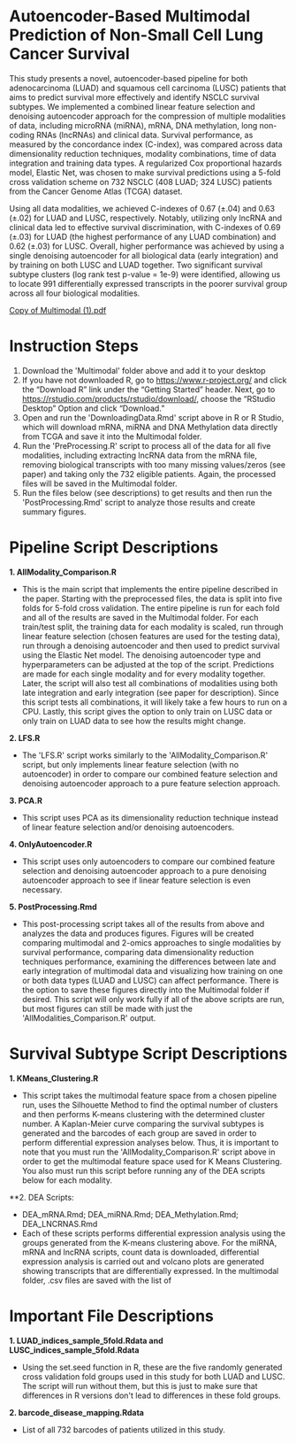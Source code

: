 # Autoencoder-Based Multimodal Prediction of Non-Small Cell Lung Cancer Survival

This study presents a novel, autoencoder-based pipeline for both adenocarcinoma (LUAD) and squamous cell carcinoma (LUSC) patients that aims to predict survival more effectively and identify NSCLC survival subtypes. We implemented a combined linear feature selection and denoising autoencoder approach for the compression of multiple modalities of data, including microRNA (miRNA), mRNA, DNA methylation, long non-coding RNAs (lncRNAs) and clinical data. Survival performance, as measured by the concordance index (C-index), was compared across data dimensionality reduction techniques, modality combinations, time of data integration and training data types. A regularized Cox proportional hazards model, Elastic Net, was chosen to make survival predictions using a 5-fold cross validation scheme on 732 NSCLC (408 LUAD; 324 LUSC) patients from the Cancer Genome Atlas (TCGA) dataset. 

Using all data modalities, we achieved C-indexes of 0.67 (±.04) and 0.63 (±.02) for LUAD and LUSC, respectively. Notably, utilizing only lncRNA and clinical data led to effective survival discrimination, with C-indexes of 0.69 (±.03) for LUAD (the highest performance of any LUAD combination) and 0.62 (±.03) for LUSC. Overall, higher performance was achieved by using a single denoising autoencoder for all biological data (early integration) and by training on both LUSC and LUAD together. Two significant survival subtype clusters (log rank test p-value = 1e-9) were identified, allowing us to locate 991 differentially expressed transcripts in the poorer survival group across all four biological modalities.

[Copy of Multimodal (1).pdf](https://github.com/jellen44/Multimodal_NSCLC/files/8828715/Copy.of.Multimodal.1.pdf)

# Instruction Steps

1. Download the 'Multimodal' folder above and add it to your desktop 
2. If you have not downloaded R, go to https://www.r-project.org/ and click the “Download R” link under the “Getting Started” header. Next, go to https://rstudio.com/products/rstudio/download/, choose the “RStudio Desktop” Option and click “Download.”
3. Open and run the 'DownloadingData.Rmd' script above in R or R Studio, which will download mRNA, miRNA and DNA Methylation data directly from TCGA and save it into the Multimodal folder. 
4. Run the 'PreProcessing.R' script to process all of the data for all five modalities, including extracting lncRNA data from the mRNA file, removing biological transcripts with too many missing values/zeros (see paper) and taking only the 732 eligible patients. Again, the processed files will be saved in the Multimodal folder.
5. Run the files below (see descriptions) to get results and then run the 'PostProcessing.Rmd' script to analyze those results and create summary figures.

# Pipeline Script Descriptions

**1. AllModality_Comparison.R**

- This is the main script that implements the entire pipeline described in the paper. Starting with the preprocessed files, the data is split into five folds for 5-fold cross validation. The entire pipeline is run for each fold and all of the results are saved in the Multimodal folder. For each train/test split, the training data for each modality is scaled, run through linear feature selection (chosen features are used for the testing data), run through a denoising autoencoder and then used to predict survival using the Elastic Net model. The denoising autoencoder type and hyperparameters can be adjusted at the top of the script. Predictions are made for each single modality and for every modality together. Later, the script will also test all combinations of modalities using both late integration and early integration (see paper for description). Since this script tests all combinations, it will likely take a few hours to run on a CPU. Lastly, this script gives the option to only train on LUSC data or only train on LUAD data to see how the results might change.

**2. LFS.R**

- The 'LFS.R' script works similarly to the 'AllModality_Comparison.R' script, but only implements linear feature selection (with no autoencoder) in order to compare our combined feature selection and denoising autoencoder approach to a pure feature selection approach.

**3. PCA.R**

- This script uses PCA as its dimensionality reduction technique instead of linear feature selection and/or denoising autoencoders.

**4. OnlyAutoencoder.R**

- This script uses only autoencoders to compare our combined feature selection and denoising autoencoder approach to a pure denoising autoencoder approach to see if linear feature selection is even necessary.

**5. PostProcessing.Rmd**

- This post-processing script takes all of the results from above and analyzes the data and produces figures. Figures will be created comparing multimodal and 2-omics approaches to single modalities by survival performance, comparing data dimensionality reduction techniques performance, examining the differences between late and early integration of multimodal data and visualizing how training on one or both data types (LUAD and LUSC) can affect performance. There is the option to save these figures directly into the Multimodal folder if desired. This script will only work fully if all of the above scripts are run, but most figures can still be made with just the 'AllModalities_Comparison.R' output.

# Survival Subtype Script Descriptions

**1. KMeans_Clustering.R**

- This script takes the multimodal feature space from a chosen pipeline run, uses the Silhouette Method to find the optimal number of clusters and then performs K-means clustering with the determined cluster number. A Kaplan-Meier curve comparing the survival subtypes is generated and the barcodes of each group are saved in order to perform differential expression analyses below. Thus, it is important to note that you must run the 'AllModality_Comparison.R' script above in order to get the multimodal feature space used for K Means Clustering. You also must run this script before running any of the DEA scripts below for each modality.

**2. DEA Scripts: 

- DEA_mRNA.Rmd; DEA_miRNA.Rmd; DEA_Methylation.Rmd; DEA_LNCRNAS.Rmd
- Each of these scripts performs differential expression analysis using the groups generated from the K-means clustering above. For the miRNA, mRNA and lncRNA scripts, count data is downloaded, differential expression analysis is carried out and volcano plots are generated showing transcripts that are differentially expressed. In the multimodal folder, .csv files are saved with the list of 

# Important File Descriptions

**1. LUAD_indices_sample_5fold.Rdata and LUSC_indices_sample_5fold.Rdata**

- Using the set.seed function in R, these are the five randomly generated cross validation fold groups used in this study for both LUAD and LUSC. The script will run without them, but this is just to make sure that differences in R versions don't lead to differences in these fold groups.

**2. barcode_disease_mapping.Rdata**

- List of all 732 barcodes of patients utilized in this study.
